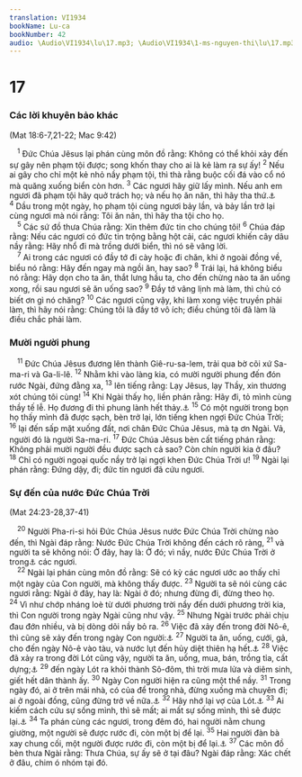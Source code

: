 ```yaml
---
translation: VI1934
bookName: Lu-ca 
bookNumber: 42
audio: \Audio\VI1934\lu\17.mp3; \Audio\VI1934\1-ms-nguyen-thi\lu\17.mp3; \Audio\VI1934\2-ms-david-dong\lu\17.mp3
---
```


<div class="title"><h1>17</h1><h3>Các lời khuyên bảo khác</h3><p>(Mat 18:6-7,21-22; Mac 9:42)</p></div>
<span class="verse lu_17_1"> <sup>1</sup> Đức Chúa Jêsus lại phán cùng môn đồ rằng: Không có thể khỏi xảy đến sự gây nên phạm tội được; song khốn thay cho ai là kẻ làm ra sự ấy! </span>
<span class="verse lu_17_2"><sup>2</sup> Nếu ai gây cho chỉ một kẻ nhỏ nầy phạm tội, thì thà rằng buộc cối đá vào cổ nó mà quăng xuống biển còn hơn. </span>
<span class="verse lu_17_3"><sup>3</sup> Các ngươi hãy giữ lấy mình. Nếu anh em ngươi đã phạm tội hãy quở trách họ; và nếu họ ăn năn, thì hãy tha thứ.<a data-toggle="tooltip" data-placement="bottom" title="Mat 18:15">⚓</a></span>
<span class="verse lu_17_4"><sup>4</sup> Dầu trong một ngày, họ phạm tội cùng ngươi bảy lần, và bảy lần trở lại cùng ngươi mà nói rằng: Tôi ăn năn, thì hãy tha tội cho họ. <br/></span>
<span class="verse lu_17_5"> <sup>5</sup> Các sứ đồ thưa Chúa rằng: Xin thêm đức tin cho chúng tôi! </span>
<span class="verse lu_17_6"><sup>6</sup> Chúa đáp rằng: Nếu các ngươi có đức tin trộng bằng hột cải, các ngươi khiến cây dâu nầy rằng: Hãy nhổ đi mà trồng dưới biển, thì nó sẽ vâng lời. <br/></span>
<span class="verse lu_17_7"> <sup>7</sup> Ai trong các ngươi có đầy tớ đi cày hoặc đi chăn, khi ở ngoài đồng về, biểu nó rằng: Hãy đến ngay mà ngồi ăn, hay sao? </span>
<span class="verse lu_17_8"><sup>8</sup> Trái lại, há không biểu nó rằng: Hãy dọn cho ta ăn, thắt lưng hầu ta, cho đến chừng nào ta ăn uống xong, rồi sau ngươi sẽ ăn uống sao? </span>
<span class="verse lu_17_9"><sup>9</sup> Đầy tớ vâng lịnh mà làm, thì chủ có biết ơn gì nó chăng? </span>
<span class="verse lu_17_10"><sup>10</sup> Các ngươi cũng vậy, khi làm xong việc truyền phải làm, thì hãy nói rằng: Chúng tôi là đầy tớ vô ích; điều chúng tôi đã làm là điều chắc phải làm. <br/></span>
<div class="title"><h3>Mười người phung</h3></div>
<span class="verse lu_17_11"> <sup>11</sup> Đức Chúa Jêsus đương lên thành Giê-ru-sa-lem, trải qua bờ cõi xứ Sa-ma-ri và Ga-li-lê. </span>
<span class="verse lu_17_12"><sup>12</sup> Nhằm khi vào làng kia, có mười người phung đến đón rước Ngài, đứng đằng xa, </span>
<span class="verse lu_17_13"><sup>13</sup> lên tiếng rằng: Lạy Jêsus, lạy Thầy, xin thương xót chúng tôi cùng! </span>
<span class="verse lu_17_14"><sup>14</sup> Khi Ngài thấy họ, liền phán rằng: Hãy đi, tỏ mình cùng thầy tế lễ. Họ đương đi thì phung lành hết thảy.<a data-toggle="tooltip" data-placement="bottom" title="Le 14:1-32">⚓</a></span>
<span class="verse lu_17_15"><sup>15</sup> Có một người trong bọn họ thấy mình đã được sạch, bèn trở lại, lớn tiếng khen ngợi Đức Chúa Trời; </span>
<span class="verse lu_17_16"><sup>16</sup> lại đến sấp mặt xuống đất, nơi chân Đức Chúa Jêsus, mà tạ ơn Ngài. Vả, người đó là người Sa-ma-ri. </span>
<span class="verse lu_17_17"><sup>17</sup> Đức Chúa Jêsus bèn cất tiếng phán rằng: Không phải mười người đều được sạch cả sao? Còn chín người kia ở đâu? </span>
<span class="verse lu_17_18"><sup>18</sup> Chỉ có người ngoại quốc nầy trở lại ngợi khen Đức Chúa Trời ư! </span>
<span class="verse lu_17_19"><sup>19</sup> Ngài lại phán rằng: Đứng dậy, đi; đức tin ngươi đã cứu ngươi. <br/></span>
<div class="title"><h3>Sự đến của nước Đức Chúa Trời</h3><p>(Mat 24:23-28,37-41)</p></div>
<span class="verse lu_17_20"> <sup>20</sup> Người Pha-ri-si hỏi Đức Chúa Jêsus nước Đức Chúa Trời chừng nào đến, thì Ngài đáp rằng: Nước Đức Chúa Trời không đến cách rõ ràng, </span>
<span class="verse lu_17_21"><sup>21</sup> và người ta sẽ không nói: Ở đây, hay là: Ở đó; vì nầy, nước Đức Chúa Trời ở trong<a data-toggle="tooltip" data-placement="bottom" title="Ctd: ở giữa hoặc trong tầm tay">⚓</a> các ngươi. <br/></span>
<span class="verse lu_17_22"> <sup>22</sup> Ngài lại phán cùng môn đồ rằng: Sẽ có kỳ các ngươi ước ao thấy chỉ một ngày của Con người, mà không thấy được. </span>
<span class="verse lu_17_23"><sup>23</sup> Người ta sẽ nói cùng các ngươi rằng: Ngài ở đây, hay là: Ngài ở đó; nhưng đừng đi, đừng theo họ. </span>
<span class="verse lu_17_24"><sup>24</sup> Vì như chớp nháng loè từ dưới phương trời nầy đến dưới phương trời kia, thì Con người trong ngày Ngài cũng như vậy. </span>
<span class="verse lu_17_25"><sup>25</sup> Nhưng Ngài trước phải chịu đau đớn nhiều, và bị dòng dõi nầy bỏ ra. </span>
<span class="verse lu_17_26"><sup>26</sup> Việc đã xảy đến trong đời Nô-ê, thì cũng sẽ xảy đến trong ngày Con người:<a data-toggle="tooltip" data-placement="bottom" title="Sa 6:5-8">⚓</a></span>
<span class="verse lu_17_27"><sup>27</sup> Người ta ăn, uống, cưới, gả, cho đến ngày Nô-ê vào tàu, và nước lụt đến hủy diệt thiên hạ hết.<a data-toggle="tooltip" data-placement="bottom" title="Sa 7:6-24">⚓</a></span>
<span class="verse lu_17_28"><sup>28</sup> Việc đã xảy ra trong đời Lót cũng vậy, người ta ăn, uống, mua, bán, trồng tỉa, cất dựng;<a data-toggle="tooltip" data-placement="bottom" title="Sa 18:20-19:25">⚓</a></span>
<span class="verse lu_17_29"><sup>29</sup> đến ngày Lót ra khỏi thành Sô-đôm, thì trời mưa lửa và diêm sinh, giết hết dân thành ấy. </span>
<span class="verse lu_17_30"><sup>30</sup> Ngày Con người hiện ra cũng một thể nầy. </span>
<span class="verse lu_17_31"><sup>31</sup> Trong ngày đó, ai ở trên mái nhà, có của để trong nhà, đừng xuống mà chuyên đi; ai ở ngoài đồng, cũng đừng trở về nữa.<a data-toggle="tooltip" data-placement="bottom" title="Mat 24:17-18; Mac 13:15-16">⚓</a></span>
<span class="verse lu_17_32"><sup>32</sup> Hãy nhớ lại vợ của Lót.<a data-toggle="tooltip" data-placement="bottom" title="Sa 19:26">⚓</a></span>
<span class="verse lu_17_33"><sup>33</sup> Ai kiếm cách cứu sự sống mình, thì sẽ mất; ai mất sự sống mình, thì sẽ được lại.<a data-toggle="tooltip" data-placement="bottom" title="Mat 10:39; 16:25; Mac 8:35; Lu 9:24; Gi 12:25">⚓</a></span>
<span class="verse lu_17_34"><sup>34</sup> Ta phán cùng các ngươi, trong đêm đó, hai người nằm chung giường, một người sẽ được rước đi, còn một bị để lại. </span>
<span class="verse lu_17_35"><sup>35</sup> Hai người đàn bà xay chung cối, một người được rước đi, còn một bị để lại.<a data-toggle="tooltip" data-placement="bottom" title="Có mấy bản thêm câu 36 rằng: Hai người ở ngoài đồng, một người được rước đi, còn một bị để lại">⚓</a></span>
<span class="verse lu_17_37"><sup>37</sup> Các môn đồ bèn thưa Ngài rằng: Thưa Chúa, sự ấy sẽ ở tại đâu? Ngài đáp rằng: Xác chết ở đâu, chim ó nhóm tại đó. <br/></span>
